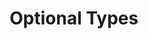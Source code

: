 ---
title: 'Optional Types'
description: In Ballerina, optional types are built into the language, ensuring that optional types are explicitly handled, reducing the risk of null pointer exceptions and related bugs. <br>It seamlessly integrates with other data structures, such as records and objects allowing easy handling of nullable fields within complex data structures. <br>In Java, nullable fields are typically handled using annotations or external libraries, which may require additional boilerplate code and can be error-prone.
url: 'https://github.com/ballerina-guides/healthcare-samples/blob/main/working_with_hl7/working_with_hl7_parsing.bal'
---